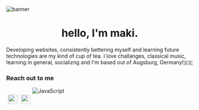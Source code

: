 ![banner](https://i.imgur.com/SMXJSpT.png)
<h1 style="text-align: center;">hello, I'm maki.</h1>
<p>Developing websites, consistently bettering myself and learning future technologies are my kind of cup of tea. I love challanges, classical music, learning in general, socializng and I'm based out of Augsburg, Germany!🇩🇪</p>

<h3>Reach out to me</h3>
<p style="float: left;">
<img src="https://i.imgur.com/SMXJSpT.png" style="padding: 5px;width: 25px; height: 25px"><img src="https://i.imgur.com/SMXJSpT.png" style="padding: 5px; width: 25px; height: 25px;">
</p>

![JavaScript](https://img.shields.io/badge/javascript-%23323330.svg?style=for-the-badge&logo=javascript&logoColor=%23F7DF1E)
